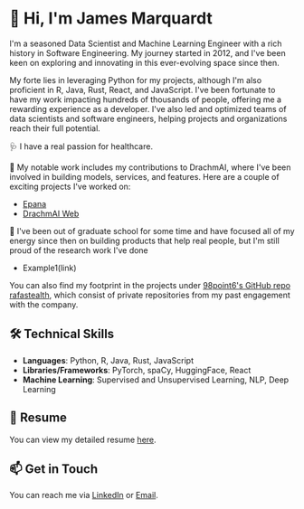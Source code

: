 # 👋 Hi, I'm James Marquardt

I'm a seasoned Data Scientist and Machine Learning Engineer with a rich history in Software Engineering. My journey started in 2012, and I've been keen on exploring and innovating in this ever-evolving space since then.

My forte lies in leveraging Python for my projects, although I'm also proficient in R, Java, Rust, React, and JavaScript. I've been fortunate to have my work impacting hundreds of thousands of people, offering me a rewarding experience as a developer. I've also led and optimized teams of data scientists and software engineers, helping projects and organizations reach their full potential.

🩺 I have a real passion for healthcare. 

🔭 My notable work includes my contributions to DrachmAI, where I've been involved in building models, services, and features. Here are a couple of exciting projects I've worked on:

- [Epana](https://github.com/drachmai/epana)
- [DrachmAI Web](https://github.com/drachmai/drachmai-web)

📰 I've been out of graduate school for some time and have focused all of my energy since then on building products that help real people, but I'm still proud of the research work I've done
- Example1(link)

You can also find my footprint in the projects under [98point6's GitHub repo rafastealth](https://github.com/rafastealth), which consist of private repositories from my past engagement with the company.

## 🛠️ Technical Skills 

- **Languages**: Python, R, Java, Rust, JavaScript
- **Libraries/Frameworks**: PyTorch, spaCy, HuggingFace, React
- **Machine Learning**: Supervised and Unsupervised Learning, NLP, Deep Learning

## 📜 Resume 

You can view my detailed resume [here](your_resume_link.pdf). 

## 📫 Get in Touch

You can reach me via [LinkedIn](https://www.linkedin.com/in/james-marquardt/) or [Email](jamarq@uw.edu).
